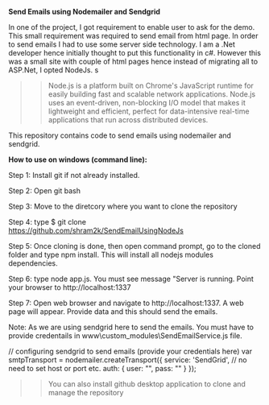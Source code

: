 **Send Emails using Nodemailer and Sendgrid**

In one of the project, I got requirement to enable user to ask for the demo. This small requirement was required to send email from html page. In order to send emails I had to use some server side technology. I am a .Net developer hence initially thought to put this functionality in c#. However this was a small site with couple of html pages hence instead of migrating all to ASP.Net, I opted NodeJs. s 

>>Node.js is a platform built on Chrome's JavaScript runtime for easily building fast and scalable network applications. Node.js uses an event-driven, non-blocking I/O model that makes it lightweight and efficient, perfect for data-intensive real-time applications that run across distributed devices.

This repository contains code to send emails using nodemailer and sendgrid.

**How to use on windows (command line):**

Step 1: Install git if not already installed.

Step 2: Open git bash

Step 3: Move to the diretcory where you want to clone the repository

Step 4: type $ git clone https://github.com/shram2k/SendEmailUsingNodeJs <foldername optionally>

Step 5: Once cloning is done, then open command prompt, go to the cloned folder and type npm install. This will install all nodejs modules dependencies.

Step 6: type node app.js. You must see message "Server is running. Point your browser to http://localhost:1337


Step 7: Open web browser and navigate to http://localhost:1337. A web page will appear. Provide data and this should send the emails.


Note: As we are using sendgrid here to send the emails. You must have to provide credentails in www\custom_modules\SendEmailService.js file.

// configuring sendgrid to send emails (provide your credentials here)
	var smtpTransport = nodemailer.createTransport({
        service: 'SendGrid', // no need to set host or port etc.
		auth: {
			user: "",
			pass: ""
		}
	});

>> You can also install github desktop application to clone and manage the repository
